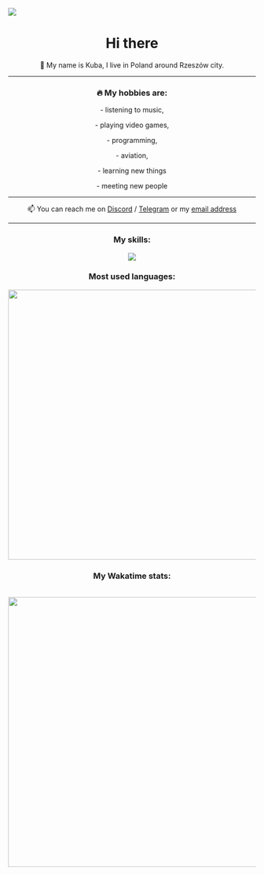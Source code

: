 ![](https://komarev.com/ghpvc/?username=yaquenj&color=blue)
<h1 align="center">Hi there</h1> 
<p align="center">👋 My name is Kuba, I live in Poland around Rzeszów city. </p>
<hr>
<h3 align="center">🔥 My hobbies are: </h3>

<div align="center">
		<p>- listening to music,</p> 
		<p>- playing video games,</p> 
		<p>- programming,</p> 
		<p>- aviation,</p>
		<p>- learning new things</p> 
    <p>- meeting new people</p>
</div>
<hr>
<p align="center">📫 You can reach me on <a target="_blank" href="https://discord.com/users/780475905066926111">Discord</a> / <a target="_blank" href="https://t.me/yaquenj">Telegram</a> or my <a target="_blank" href="mailto:yaquenjs@gmail.com">email address</a></p>
<hr>

<h3 align="center">My skills:</h3>
<!--lang icons-->
<p align="center">
  <a href="https://skillicons.dev">
    <img src="https://skillicons.dev/icons?i=nodejs,js,ts,html,css,discordjs&theme=dark&perline=9" />
  </a>
</p>

<!--profile rating
<h3 align="center">My GitHub profile stats:</h3>
<div align="center">
	<img src="https://github-readme-stats.vercel.app/api/?username=yaquenj&show_icons=true&theme=radical">
</div>
-->
<h3 align="center">Most used languages:</h3>
<!--activity wakatime-->
<div align="center">
	<img width="550px" align="center" src="https://github-readme-stats.vercel.app/api/wakatime?username=yaquenj&layout=compact&theme=dark">
</div>

<h3 align="center">My Wakatime stats:</h3>
<!--activity wakatime-->
<div align="center">
	<br>
	<img width="550px" align="center" src="https://wakatime.com/share/@7ddd9c07-3d30-4314-8234-841dff26e5ee/5c90db74-438f-4597-9f50-1e4c8ff4b2d3.svg">
	<br>
</div>
